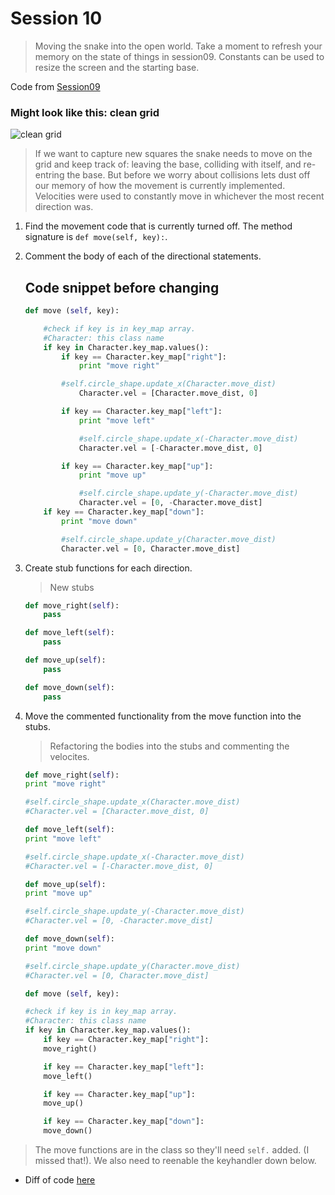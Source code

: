 # Session 10
> Moving the snake into the open world. Take a moment to refresh your memory on the state of things in session09.
Constants can be used to resize the screen and the starting base.

Code from [Session09](https://raw.githubusercontent.com/bellcodo/creating-cliq/master/src/session09/splix.io)

### Might look like this: clean grid
![clean grid](https://drive.google.com/uc?export=download&id=0B3SFnARVIcGLbTM4LXBVVXpPcjA)

> If we want to capture new squares the snake needs to move on the grid and keep track of: leaving the base, colliding with itself, and re-entring the base. But before we worry about collisions lets dust off our memory of how the movement is currently implemented. Velocities were used to constantly move in whichever the most recent direction was. 

1. Find the movement code that is currently turned off. The method signature is `def move(self, key):`.
2. Comment the body of each of the directional statements.

	## Code snippet before changing
	```python
    def move (self, key):

		#check if key is in key_map array. 
		#Character: this class name
		if key in Character.key_map.values():
			if key == Character.key_map["right"]:
				print "move right"

			#self.circle_shape.update_x(Character.move_dist)
				Character.vel = [Character.move_dist, 0]

			if key == Character.key_map["left"]:
				print "move left"

				#self.circle_shape.update_x(-Character.move_dist)    
				Character.vel = [-Character.move_dist, 0]

			if key == Character.key_map["up"]:
				print "move up"

				#self.circle_shape.update_y(-Character.move_dist)
				Character.vel = [0, -Character.move_dist]
		if key == Character.key_map["down"]:
			print "move down"

			#self.circle_shape.update_y(Character.move_dist)
			Character.vel = [0, Character.move_dist]

	```
3. Create stub functions for each direction.

	> New stubs

	```python
	def move_right(self):
		pass

	def move_left(self):
		pass

	def move_up(self):
		pass

	def move_down(self):
		pass
	```
4. Move the commented functionality from the move function into the stubs.
	
	> Refactoring the bodies into the stubs and commenting the velocites.

	```python
    def move_right(self):
	print "move right"

	#self.circle_shape.update_x(Character.move_dist)
	#Character.vel = [Character.move_dist, 0]

    def move_left(self):
	print "move left"

	#self.circle_shape.update_x(-Character.move_dist)    
	#Character.vel = [-Character.move_dist, 0]

    def move_up(self):
	print "move up"

	#self.circle_shape.update_y(-Character.move_dist)
	#Character.vel = [0, -Character.move_dist]

    def move_down(self):
	print "move down"

	#self.circle_shape.update_y(Character.move_dist)
	#Character.vel = [0, Character.move_dist]

    def move (self, key):

	#check if key is in key_map array. 
	#Character: this class name
	if key in Character.key_map.values():
	    if key == Character.key_map["right"]:
		move_right()

	    if key == Character.key_map["left"]:
		move_left()

	    if key == Character.key_map["up"]:
		move_up()

	    if key == Character.key_map["down"]:
		move_down()
	```
> The move functions are in the class so they'll need `self.` added. (I missed that!). We also need to reenable the keyhandler down below.


* Diff of code [here](https://github.com/bellcodo/creating-cliq/commit/a79a4b4b51b99102cd5fc12842fabaf615340b6f)
